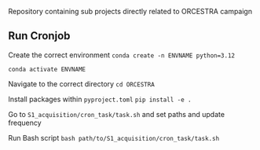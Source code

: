 Repository containing sub projects directly related to ORCESTRA campaign


## Run Cronjob

Create the correct environment
`conda create -n ENVNAME python=3.12`

`conda activate ENVNAME`

Navigate to the correct directory
`cd ORCESTRA`

Install packages within `pyproject.toml`
`pip install -e .`

Go to `S1_acquisition/cron_task/task.sh` and set paths and update frequency

Run Bash script
`bash path/to/S1_acquisition/cron_task/task.sh`